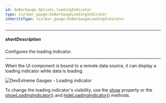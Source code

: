 ```yaml
---
id: dxBarGauge.Options.loadingIndicator
type: viz\bar_gauge:dxBarGaugeLoadingIndicator
inheritsType: viz\bar_gauge:dxBarGaugeLoadingIndicator
---
```

---
##### shortDescription
Configures the loading indicator.

---
When the UI component is bound to a remote data source, it can display a loading indicator while data is loading.

![DevExtreme Gauges - Loading indicator](/images/ChartJS/visual_elements/bargauge_loadingindicator.png)

To change the loading indicator's visibility, use the [show](/api-reference/10%20UI%20Components/BaseWidget/1%20Configuration/loadingIndicator/show.md '{basewidgetpath}/Configuration/loadingIndicator/#show') property or the [showLoadingIndicator()](/api-reference/10%20UI%20Components/BaseWidget/3%20Methods/showLoadingIndicator().md '{basewidgetpath}/Methods/#showLoadingIndicator') and [hideLoadingIndicator()](/api-reference/10%20UI%20Components/BaseWidget/3%20Methods/hideLoadingIndicator().md '{basewidgetpath}/Methods/#hideLoadingIndicator') methods.